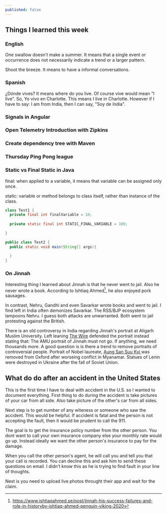 ```yaml
---
published: false
---
```

## Things I learned this week

### English

One swallow doesn't make a summer. It means that a single event or occurrence does not necessarily indicate a trend or a larger pattern. 

Shoot the breeze. It means to have a informal conversations. 

### Spanish

¿Dónde vives? It means where do you live. Of course vive would mean "I live". So, Yo vivo en Charlotte. This means I live in Charlotte. However if I have to say: I am from India, then I can say, "Soy de India". 

### Signals in Angular

### Open Telemetry Introduction with Zipkins

### Create dependency tree with Maven

### Thursday Ping Pong league

### Static vs Final Static in Java

final: when applied to a variable, it means that variable can be assigned only once.

static: variable or method belongs to class itself, rather than instance of the class. 


```java
class Test1 {
  private final int finalVariable = 10;
  
  private static final int STATIC_FINAL_VARIABLE = 100;
 
} 

public class Test2 {
  public static void main(String[] args){
    
  }
}
```

### On Jinnah

Interesting thing I learned about Jinnah is that he never went to jail. Also he never wrote a book. According to Ishtiaq Ahmed[^ham], he also enjoyed pork sausages. 

In contrast, Nehru, Gandhi and even Savarkar wrote books and went to jail. I find left in India often demonizes Savarkar. The RSS/BJP ecosystem lampoons Nehru. I guess both attacks are unwarranted. Both went to jail protesting against the British. 

There is an old controversy in India regarding Jinnah's portrait at Aligarh Muslim University. Left leaning [The Wire](https://thewire.in/history/aligarh-muslim-university-jinnah-portrait) defended the portrait instead stating that: The AMU portrait of Jinnah must not go. If anything, we need thousands more. A good question is is there a trend to remove portraits of controversial people. Portrait of Nobel laureate, [Aung San Suu Kyi ](https://www.theguardian.com/world/2017/sep/29/oxford-college-removes-painting-of-aung-san-suu-kyi-from-display) was removed from Oxford after worseing conflict in Myanamar. Statues of Lenin were destroyed in Ukraine after the fall of Soviet Union.

## What do do after an accident in the United States

This is the first time I have to deal with accident in the U.S. so I wanted to document everything. First thing to do during the accident is take pictures of your car from all side. Also take picture of the other's car from all sides. 

Next step is to get number of any witeness or someone who saw the accident. This would be helpful. If accident is fatal and the person is not accepting the fault, then it would be prudent to call the 911. 

The goal is to get the insurance policy number from the other person. You dont want to call your own insurance company else your monthly rate would go up. Instead ideally we want the other person's insurance to pay for the damage. 

When you call the other person's agent, he will call you and tell you that your call is recorded. You can decline this and ask him to send these questions on email. I didn't know this as he is trying to find fault in your line of thoughts.

Next is you need to upload live photos throught their app and wait for the claim.


[^ham]: https://www.ishtiaqahmed.se/post/jinnah-his-success-failures-and-role-in-historyby-ishtiaq-ahmed-penguin-viking-2020
